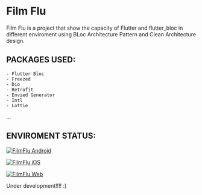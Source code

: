 # Film Flu
Film Flu is a project that show the capacity of Flutter and flutter_bloc in different enviroment using BLoc Architecture Pattern and Clean Architecture design.



## PACKAGES USED:
    - Flutter Bloc
    - Freezed
    - Dio
    - Retrofit
    - Envied Generator
    - Intl
    - Lottie
...

## ENVIROMENT STATUS:
[![FilmFlu Android](https://github.com/dherediat97/Filmflu/actions/workflows/flutter_android.yml/badge.svg)](https://github.com/dherediat97/Filmflu/actions/workflows/flutter_android.yml)

[![FilmFlu iOS](https://github.com/dherediat97/Filmflu/actions/workflows/flutter_ios.yml/badge.svg)](https://github.com/dherediat97/Filmflu/actions/workflows/flutter_ios.yml)

[![FilmFlu Web](https://github.com/dherediat97/Filmflu/actions/workflows/flutter_web.yml/badge.svg)](https://github.com/dherediat97/Filmflu/actions/workflows/flutter_web.yml)



Under development!!!! :)
